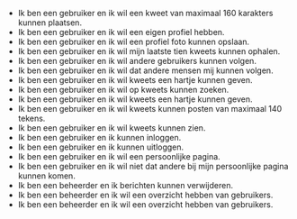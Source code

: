 
* Ik ben een gebruiker en ik wil een kweet van maximaal 160 karakters kunnen plaatsen.
* Ik ben een gebruiker en ik wil een eigen profiel hebben.
* Ik ben een gebruiker en ik wil een profiel foto kunnen opslaan.
* Ik ben een gebruiker en ik wil mijn laatste tien kweets kunnen ophalen.
* Ik ben een gebruiker en ik wil andere gebruikers kunnen volgen.
* Ik ben een gebruiker en ik wil dat andere mensen mij kunnen volgen.
* Ik ben een gebruiker en ik wil kweets een hartje kunnen geven.
* Ik ben een gebruiker en ik wil op kweets kunnen zoeken.
* Ik ben een gebruiker en ik wil kweets een hartje kunnen geven.
* Ik ben een gebruiker en ik wil kweets kunnen posten van maximaal 140 tekens.
* Ik ben een gebruiker en ik wil kweets kunnen zien.
* Ik ben een gebruiker en ik kunnen inloggen.
* Ik ben een gebruiker en ik kunnen uitloggen.
* Ik ben een gebruiker en ik wil een persoonlijke pagina.
* Ik ben een gebruiker en ik wil niet dat andere bij mijn persoonlijke pagina kunnen komen.
* Ik ben een beheerder en ik berichten kunnen verwijderen.
* Ik ben een beheerder en ik wil een overzicht hebben van gebruikers.
* Ik ben een beheerder en ik wil een overzicht hebben van gebruikers.
